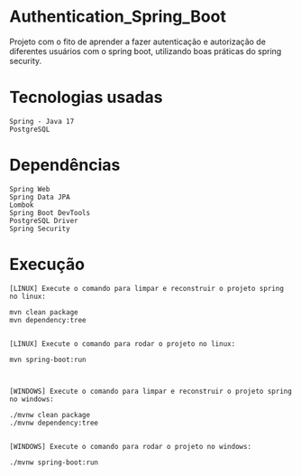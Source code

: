 # Authentication_Spring_Boot

Projeto com o fito de aprender a fazer autenticação e autorização de diferentes usuários com o spring boot, utilizando boas práticas do spring security. 


# Tecnologias usadas

    Spring - Java 17
    PostgreSQL


# Dependências

    Spring Web
    Spring Data JPA
    Lombok
    Spring Boot DevTools
    PostgreSQL Driver
    Spring Security


# Execução

    [LINUX] Execute o comando para limpar e reconstruir o projeto spring no linux:

    mvn clean package
    mvn dependency:tree

    
    [LINUX] Execute o comando para rodar o projeto no linux:

    mvn spring-boot:run
        


    [WINDOWS] Execute o comando para limpar e reconstruir o projeto spring no windows:
    
    ./mvnw clean package
    ./mvnw dependency:tree

    
    [WINDOWS] Execute o comando para rodar o projeto no windows:

    ./mvnw spring-boot:run
    
